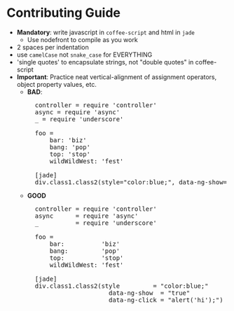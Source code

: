Contributing Guide
==================

- <b>Mandatory</b>: write javascript in `coffee-script` and html in `jade`
    - Use nodefront to compile as you work
- 2 spaces per indentation
- use `camelCase` not `snake_case` for EVERYTHING
- 'single quotes' to encapsulate strings, not "double quotes" in coffee-script
- <b>Important</b>: Practice neat vertical-alignment of assignment operators, object property values, etc.
  - <b>BAD</b>:
    <pre>
      controller = require 'controller'
      async = require 'async'
      _ = require 'underscore'

      foo = 
          bar: 'biz'
          bang: 'pop'
          top: 'stop'
          wildWildWest: 'fest'
      
      [jade]
      div.class1.class2(style="color:blue;", data-ng-show="true", data-ng-click="alert('hi');")
    </pre>
  - <b>GOOD</b>
    <pre>
      controller = require 'controller'
      async      = require 'async'
      _          = require 'underscore'

      foo = 
          bar:          'biz'
          bang:         'pop'
          top:          'stop'
          wildWildWest: 'fest'
      
      [jade]
      div.class1.class2(style         = "color:blue;"
                          data-ng-show  = "true"
                          data-ng-click = "alert('hi');")
    </pre>
